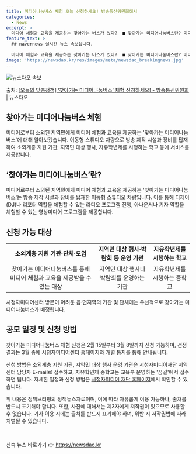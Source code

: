 ```yaml
---
title: 미디어나눔버스 체험 오늘 신청하세요! 방송통신위원회에서
categories:
  - News
excerpt: >
  미디어 체험과 교육을 제공하는 찾아가는 버스가 있다?  ■ 찾아가는 미디어나눔버스란? 미디어로부터 소외된 지…
feature_text: >
  ## navernews 실시간 뉴스 속보입니다.

  미디어 체험과 교육을 제공하는 찾아가는 버스가 있다?  ■ 찾아가는 미디어나눔버스란? 미디어로부터 소외된 지…
image: 'https://newsdao.kr/res/images/meta/newsdao_breakingnews.jpg'
---
```


![뉴스다오 속보](https://newsdao.kr/res/images/meta/newsdao_breakingnews.jpg)

<p>출처: <a href="https://newsdao.kr/3212" rel="dofollow">[오늘의 맞춤정책] ‘찾아가는 미디어나눔버스’ 체험 신청하세요! - 방송통신위원회</a> | 뉴스다오</p>

<h2>찾아가는 미디어나눔버스 체험</h2>

<p data-ke-size="size16">미디어로부터 소외된 지역민에게 미디어 체험과 교육을 제공하는 '찾아가는 미디어나눔버스'에 대해 알아보겠습니다. 이동형 스튜디오 차량으로 방송 제작 시설과 장비를 탑재하여 소외계층 지원 기관, 지역민 대상 행사, 자유학년제를 시행하는 학교 등에 서비스를 제공합니다.</p>

<h2 data-ke-size="size26">‘찾아가는 미디어나눔버스’란?</h2>

<p data-ke-size="size16">미디어로부터 소외된 지역민에게 미디어 체험과 교육을 제공하는 '찾아가는 미디어나눔버스'는 방송 제작 시설과 장비를 탑재한 이동형 스튜디오 차량입니다. 이를 통해 디제이(DJ)나 리포터 역할을 체험할 수 있는 라디오 프로그램 진행, 아나운서나 기자 역할을 체험할 수 있는 영상미디어 프로그램을 제공합니다.</p>

<h2 data-ke-size="size26">신청 가능 대상</h2>

<table>
	<tr>
		<td style="text-align: center; height: 17px;"><b>소외계층 지원 기관·단체·모임</b></td>
		<td style="text-align: center; height: 17px;"><b>지역민 대상 행사·박람회 등 운영 기관</b></td>
		<td style="text-align: center; height: 17px;"><b>자유학년제를 시행하는 학교</b></td>
	</tr>
	<tr>
		<td style="text-align: center; height: 17px;">찾아가는 미디어나눔버스를 통해 미디어 체험과 교육을 제공받을 수 있는 대상</td>
		<td style="text-align: center; height: 17px;">지역민 대상 행사나 박람회를 운영하는 기관</td>
		<td style="text-align: center; height: 17px;">자유학년제를 시행하는 중학교</td>
	</tr>
</table>

<p data-ke-size="size16">시청자미디어센터 방문이 어려운 읍·면지역의 기관 및 단체에는 우선적으로 찾아가는 미디어나눔버스가 배정됩니다.</p>

<h2 data-ke-size="size26">공모 일정 및 신청 방법</h2>

<p data-ke-size="size16">찾아가는 미디어나눔버스 체험 신청은 2월 15일부터 3월 8일까지 신청 가능하며, 선정 결과는 3월 중에 시청자미디어센터 홈페이지와 개별 통지를 통해 안내됩니다.</p>
<p data-ke-size="size16">신청 방법은 소외계층 지원 기관, 지역민 대상 행사 운영 기관은 시청자미디어재단 지역 센터 담당자 E-mail로 접수하고, 자유학년제 중학교는 교육부 운영하는 '꿈길'에서 접수하면 됩니다. 자세한 일정과 신청 방법은 <a href="https://newsdao.kr/3212">시청자미디어 재단 홈페이지</a>에서 확인할 수 있습니다.</p>

<p data-ke-size="size16">위 내용은 정책브리핑의 정책뉴스자료이며, 이에 따라 자유롭게 이용 가능하나, 출처를 반드시 표기해야 합니다. 또한, 사진에 대해서는 제3자에게 저작권이 있으므로 사용할 수 없습니다. 기사 이용 시에는 출처를 반드시 표기해야 하며, 위반 시 저작권법에 따라 처벌될 수 있습니다. </p>
<p data-ke-size="size16">&nbsp;</p> 

신속 뉴스 바로가기 👉 <a href="https://newsdao.kr" rel="dofollow">https://newsdao.kr</a>


